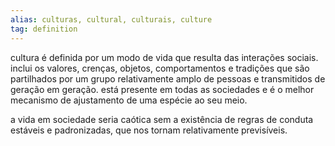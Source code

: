 ```yaml
---
alias: culturas, cultural, culturais, culture
tag: definition
---
```



cultura é definida por um modo de vida que resulta das interações sociais. inclui os valores, crenças, objetos, comportamentos e tradições que são partilhados por um grupo relativamente amplo de pessoas e transmitidos de geração em geração. está presente em todas as sociedades e é o melhor mecanismo de ajustamento de uma espécie ao seu meio.

a vida em sociedade seria caótica sem a existência de regras de conduta estáveis e padronizadas, que nos tornam relativamente previsíveis.